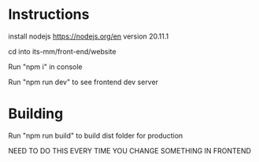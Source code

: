 # Instructions

install nodejs https://nodejs.org/en version 20.11.1

cd into its-mm/front-end/website

Run "npm i" in console

Run "npm run dev" to see frontend dev server

# Building

Run "npm run build" to build dist folder for production 

NEED TO DO THIS EVERY TIME YOU CHANGE SOMETHING IN FRONTEND
